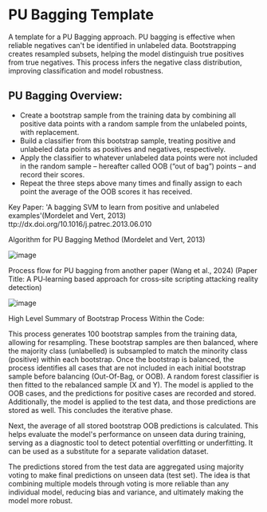 # PU Bagging Template
A template for a PU Bagging approach. PU bagging is effective when reliable negatives can't be identified in unlabeled data. Bootstrapping creates resampled subsets, helping the model distinguish true positives from true negatives. This process infers the negative class distribution, improving classification and model robustness.

## PU Bagging Overview:

- Create a bootstrap sample from the training data by combining all positive data points with a random sample from the unlabeled points, with replacement.
- Build a classifier from this bootstrap sample, treating positive and unlabeled data points as positives and negatives, respectively.
- Apply the classifier to whatever unlabeled data points were not included in the random sample – hereafter called OOB (“out of bag”)     points – and record their scores.
- Repeat the three steps above many times and finally assign to each point the average of the OOB scores it has received.

Key Paper: 'A bagging SVM to learn from positive and unlabeled examples'(Mordelet and Vert, 2013) ttp://dx.doi.org/10.1016/j.patrec.2013.06.010

Algorithm for PU Bagging Method (Mordelet and Vert, 2013)

![image](https://github.com/user-attachments/assets/92502aa1-e35d-470b-a7fe-226d4bd6308a)

Process flow for PU bagging from another paper (Wang et al., 2024) (Paper Title: A PU‐learning based approach for cross‐site scripting attacking reality detection)

![image](https://github.com/user-attachments/assets/c64dfc26-cfff-49af-9feb-b2a7c16d2fad)


High Level Summary of Bootstrap Process Within the Code:

This process generates 100 bootstrap samples from the training data, allowing for resampling. These bootstrap samples are then balanced, where the majority class (unlabelled) is subsampled to match the minority class (positive) within each bootstrap. Once the bootstrap is balanced, the process identifies all cases that are not included in each initial bootstrap sample before balancing (Out-Of-Bag, or OOB). A random forest classifier is then fitted to the rebalanced sample (X and Y). The model is applied to the OOB cases, and the predictions for positive cases are recorded and stored. Additionally, the model is applied to the test data, and those predictions are stored as well. This concludes the iterative phase.

Next, the average of all stored bootstrap OOB predictions is calculated. This helps evaluate the model's performance on unseen data during training, serving as a diagnostic tool to detect potential overfitting or underfitting. It can be used as a substitute for a separate validation dataset.

The predictions stored from the test data are aggregated using majority voting to make final predictions on unseen data (test set). The idea is that combining multiple models through voting is more reliable than any individual model, reducing bias and variance, and ultimately making the model more robust.

